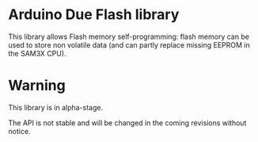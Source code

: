 
# Arduino Due Flash library

This library allows Flash memory self-programming: flash memory can be
used to store non volatile data (and can partly replace missing EEPROM
in the SAM3X CPU).

# Warning

This library is in alpha-stage.    

The API is not stable and will be changed in the coming revisions without notice.
